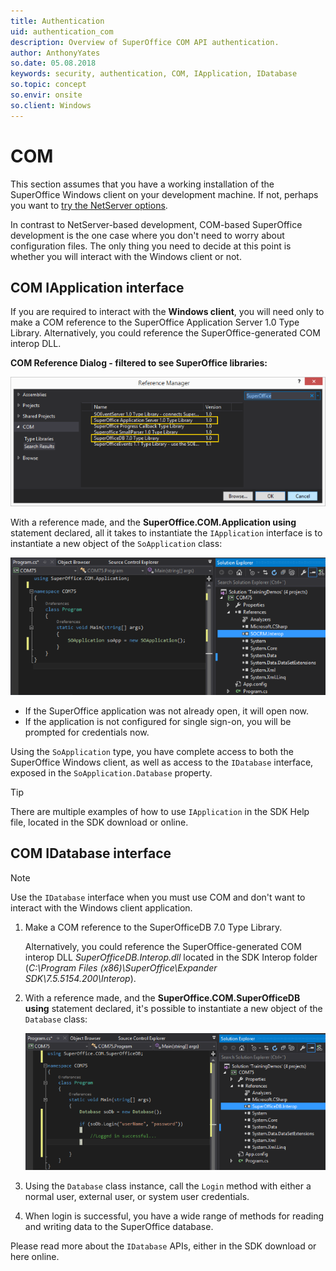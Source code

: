 ```yaml
---
title: Authentication
uid: authentication_com
description: Overview of SuperOffice COM API authentication.
author: AnthonyYates
so.date: 05.08.2018
keywords: security, authentication, COM, IApplication, IDatabase
so.topic: concept
so.envir: onsite
so.client: Windows
---
```


# COM

This section assumes that you have a working installation of the SuperOffice Windows client on your development machine. If not, perhaps you want to [try the NetServer options][1].

In contrast to NetServer-based development, COM-based SuperOffice development is the one case where you don't need to worry about configuration files. The only thing you need to decide at this point is whether you will interact with the Windows client or not.

## COM IApplication interface

If you are required to interact with the **Windows client**, you will need only to make a COM reference to the SuperOffice Application Server 1.0 Type Library. Alternatively, you could reference the SuperOffice-generated COM interop DLL.

**COM Reference Dialog - filtered to see SuperOffice libraries:**

![com-app -screenshot][img2]

With a reference made, and the **SuperOffice.COM.Application using** statement declared, all it takes to instantiate the `IApplication` interface is to instantiate a new object of the `SoApplication` class:

![com-app -screenshot][img3]

* If the SuperOffice application was not already open, it will open now.
* If the application is not configured for single sign-on, you will be prompted for credentials now.

Using the `SoApplication` type, you have complete access to both the SuperOffice Windows client, as well as access to the `IDatabase` interface, exposed in the `SoApplication.Database` property.

> [!TIP]
> There are multiple examples of how to use `IApplication` in the SDK Help file, located in the SDK download or online.

## COM IDatabase interface

> [!NOTE]
> Use the `IDatabase` interface when you must use COM and don't want to interact with the Windows client application.

1. Make a COM reference to the SuperOfficeDB 7.0 Type Library.

    Alternatively, you could reference the SuperOffice-generated COM interop DLL *SuperOfficeDB.Interop.dll* located in the SDK Interop folder (*C:\Program Files (x86)\SuperOffice\Expander SDK\7.5.5154.200\Interop*).

2. With a reference made, and the **SuperOffice.COM.SuperOfficeDB using** statement declared, it's possible to instantiate a new object of the `Database` class:

    ![com-app -screenshot][img4]

3. Using the `Database` class instance, call the `Login` method with either a normal user, external user, or system user credentials.

4. When login is successful, you have a wide range of methods for reading and writing data to the SuperOffice database.

Please read more about the `IDatabase` APIs, either in the SDK download or here online.

<!-- Referenced links -->
[1]: ../../overview.md#options

<!-- Referenced images -->
[img2]: media/com-add-reference.png
[img3]: media/com-application-code.png
[img4]: media/com-database-code.png
